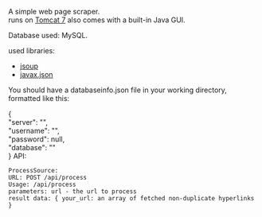  
A simple web page scraper.
<br>
runs on <a href="https://tomcat.apache.org/download-70.cgi">Tomcat 7</a> also comes with a built-in Java GUI.

Database used: MySQL.
                     
used libraries:
<ul>
    <li><a href="https://jsoup.org/"> jsoup </a></li>
    <li><a href="https://docs.oracle.com/javaee/7/api/javax/json/package-summary.html">javax.json</a>
</ul>

You should have a databaseinfo.json file in your working directory, formatted like this:

{<br>
    "server": "",<br>
    "username": "",<br>
    "password": null,<br>
    "database": ""<br>
}
API:
    
    ProcessSource:
    URL: POST /api/process
    Usage: /api/process
    parameters: url - the url to process
    result data: { your_url: an array of fetched non-duplicate hyperlinks } 
    
    